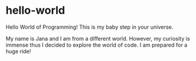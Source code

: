 # hello-world
Hello World of Programming! This is my baby step in your universe.

My name is Jana and I am from a different world. However, my curiosity is immense thus I decided to explore the world of code. 
I am prepared for a huge ride!
